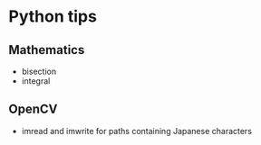 # Python tips

## Mathematics
* bisection
* integral

## OpenCV
* imread and imwrite for paths containing Japanese characters
